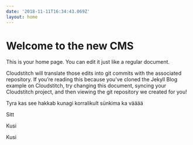 ```yaml
---
date: '2018-11-11T16:34:43.069Z'
layout: home
---
```

# <a id="_wcbyik9p97p8"></a>Welcome to the new CMS

This is your home page. You can edit it just like a regular document.

Cloudstitch will translate those edits into git commits with the associated repository. If you’re reading this because you’ve cloned the Jekyll Blog example on Cloudstitch, try changing this document, syncing your Cloudstitch project, and then viewing the git repository we created for you!

Tyra kas see hakkab kunagi korralikult sünkima ka vääää

Sitt

Kusi

Kusi